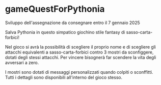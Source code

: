 # gameQuestForPythonia
Sviluppo dell'assegnazione da consegnare entro il 7 gennaio 2025

Salva Pythonia in questo simpatico giochino stile fantasy di sasso-carta-forbici!

Nel gioco si avrà la possibilità di scegliere il proprio nome e di scegliere gli attacchi equivalenti a sasso-carta-forbici contro 3 mostri da sconfiggere, dotati degli stessi attacchi. Per vincere bisognerà far scendere la vita degli avversari a zero.

I mostri sono dotati di messaggi personalizzati quando colpiti o sconffitti. Tutti i dettagli sono disponibili all'interno del gioco stesso.

